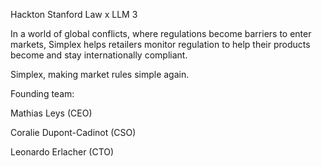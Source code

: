 Hackton Stanford Law x LLM 3

In a world of global conflicts, where regulations become barriers to enter markets, Simplex helps retailers monitor regulation to help their products become and stay internationally compliant.

Simplex, making market rules simple again.

Founding team:

Mathias Leys (CEO)

Coralie Dupont-Cadinot (CSO)

Leonardo Erlacher (CTO)
